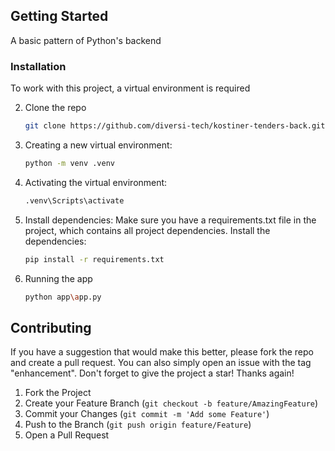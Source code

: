## Getting Started

A basic pattern of Python's backend



### Installation

To work with this project, a virtual environment is required

2. Clone the repo
   ```sh
   git clone https://github.com/diversi-tech/kostiner-tenders-back.git
   ```
3. Creating a new virtual environment:
   ```sh
   python -m venv .venv
   ```
4. Activating the virtual environment:
   ```sh
   .venv\Scripts\activate
   ```
5. Install dependencies:
   Make sure you have a requirements.txt file in the project, which contains all project dependencies.
   Install the dependencies:
   ```sh
   pip install -r requirements.txt
   ```
6. Running the app
   ```sh
   python app\app.py
   ```
   
<!-- CONTRIBUTING -->
## Contributing

If you have a suggestion that would make this better, please fork the repo and create a pull request. You can also simply open an issue with the tag "enhancement".
Don't forget to give the project a star! Thanks again!

1. Fork the Project
2. Create your Feature Branch (`git checkout -b feature/AmazingFeature`)
3. Commit your Changes (`git commit -m 'Add some Feature'`)
4. Push to the Branch (`git push origin feature/Feature`)
5. Open a Pull Request


